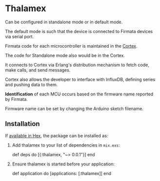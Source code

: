 # Thalamex

Can be configured in standalone mode or in default mode.

The default mode is such that the device is connected to Firmata devices via serial port.

Firmata code for each microcontroller is maintained in the [Cortex](https://github.com/fatehitech/cortex).

The code for Standalone mode also would be in the Cortex.

It connects to Cortex via Erlang's distribution mechanism to fetch code, make calls, and send messages.

Cortex also allows the developer to interface with InfluxDB, defining series and pushing data to them.

**Identification** of each MCU occurs based on the firmware name reported by Firmata.

Firmware name can be set by changing the Arduino sketch filename.

## Installation

If [available in Hex](https://hex.pm/docs/publish), the package can be installed as:

  1. Add thalamex to your list of dependencies in `mix.exs`:

        def deps do
          [{:thalamex, "~> 0.0.1"}]
        end

  2. Ensure thalamex is started before your application:

        def application do
          [applications: [:thalamex]]
        end
